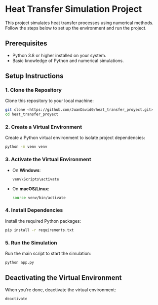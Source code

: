 # Heat Transfer Simulation Project

This project simulates heat transfer processes using numerical methods. Follow the steps below to set up the environment and run the project.

## Prerequisites

- Python 3.8 or higher installed on your system.
- Basic knowledge of Python and numerical simulations.

## Setup Instructions

### 1. Clone the Repository
Clone this repository to your local machine:
```bash
git clone <https://github.com/JuanDavid0/heat_transfer_proyect.git>
cd heat_transfer_proyect
```

### 2. Create a Virtual Environment
Create a Python virtual environment to isolate project dependencies:
```bash
python -m venv venv
```

### 3. Activate the Virtual Environment
- On **Windows**:
  ```bash
  venv\Scripts\activate
  ```
- On **macOS/Linux**:
  ```bash
  source venv/bin/activate
  ```

### 4. Install Dependencies
Install the required Python packages:
```bash
pip install -r requirements.txt
```

### 5. Run the Simulation
Run the main script to start the simulation:
```bash
python app.py
```

## Deactivating the Virtual Environment
When you're done, deactivate the virtual environment:
```bash
deactivate
```